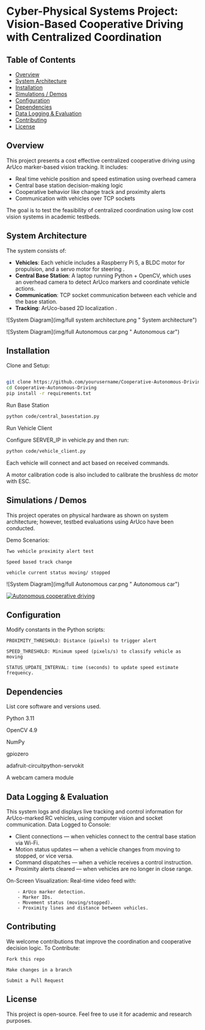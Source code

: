 # Cyber-Physical Systems Project: Vision-Based Cooperative Driving with Centralized Coordination

## Table of Contents

- [Overview](#overview)
- [System Architecture](#system-architecture)
- [Installation](#installation--usage)
- [Simulations / Demos](#simulations--demos)
- [Configuration](#configuration)
- [Dependencies](#dependencies)
- [Data Logging & Evaluation](#data-logging--evaluation)
- [Contributing](#contributing)
- [License](#license)

## Overview

This project presents a cost effective centralized cooperative driving using ArUco marker-based vision tracking. It includes:

- Real time vehicle position and speed estimation using overhead camera
- Central base station decision-making logic
- Cooperative behavior like change track and proximity alerts
- Communication with vehicles over TCP sockets

The goal is to test the feasibility of centralized coordination using low cost vision systems in academic testbeds.


## System Architecture

The system consists of:

- **Vehicles**: Each vehicle includes a Raspberry Pi 5, a BLDC motor for propulsion, and a servo motor for steering .
- **Central Base Station**: A laptop running Python + OpenCV, which uses an overhead camera to detect ArUco markers and coordinate vehicle actions.
- **Communication**: TCP socket communication between each vehicle and the base station.
- **Tracking**: ArUco-based 2D localization .



![System Diagram](img/full system architecture.png " System architecture")

![System Diagram](img/full Autonomous car.png " Autonomous car")



## Installation 

Clone and Setup:

```bash

git clone https://github.com/yourusername/Cooperative-Autonomous-Driving.git
cd Cooperative-Autonomous-Driving
pip install -r requirements.txt
```

Run Base Station
```bash
python code/central_basestation.py

```

Run Vehicle Client

Configure SERVER_IP in vehicle.py and then run:

```bash
python code/vehicle_client.py

```
Each vehicle will connect and act based on received commands. 

A motor calibration code is also  included to calibrate the brushless dc motor with ESC.


## Simulations / Demos

This project operates on physical hardware as shown on system architecture; however, testbed evaluations using ArUco have been conducted.

Demo Scenarios:

    Two vehicle proximity alert test

    Speed based track change

    vehicle current status moving/ stopped



![System Diagram](img/full Autonomous car.png " Autonomous car")


[![Autonomous cooperative driving](https://markdown-videos-api.jorgenkh.no/url?url=https%3A%2F%2Fwww.youtube.com%2Fwatch%3Fv%3D_MiuHE3zYfA)](https://www.youtube.com/watch?v=_MiuHE3zYfA)


## Configuration

Modify constants in the Python scripts:

    PROXIMITY_THRESHOLD: Distance (pixels) to trigger alert

    SPEED_THRESHOLD: Minimum speed (pixels/s) to classify vehicle as moving

    STATUS_UPDATE_INTERVAL: time (seconds) to update speed estimate frequency.

    
## Dependencies

List core software and versions used.

Python 3.11

OpenCV 4.9

NumPy

gpiozero 

adafruit-circuitpython-servokit

A webcam camera module

## Data Logging & Evaluation

This system logs and displays live tracking and control information for ArUco-marked RC vehicles, using computer vision and socket communication.
Data Logged to Console:
 - Client connections — when vehicles connect to the central base station via Wi-Fi.
 - Motion status updates — when a vehicle changes from moving to stopped, or vice versa.
 - Command dispatches — when a vehicle receives a control instruction.
 - Proximity alerts cleared — when vehicles are no longer in close range.

 On-Screen Visualization:
    Real-time video feed with:

        - ArUco marker detection.
        - Marker IDs.
        - Movement status (moving/stopped).
        - Proximity lines and distance between vehicles.

## Contributing

We welcome contributions that improve the coordination and cooperative decision logic.
To Contribute:

    Fork this repo

    Make changes in a branch

    Submit a Pull Request

## License

This project is open-source. Feel free to use it for academic and research purposes.